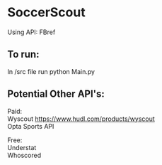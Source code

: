 # SoccerScout

Using API: FBref

## To run:
In /src file run python Main.py

## Potential Other API's:

Paid:  
Wyscout https://www.hudl.com/products/wyscout  
Opta Sports API

Free:  
Understat  
Whoscored
